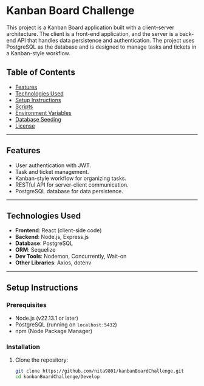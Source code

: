 # Kanban Board Challenge

This project is a Kanban Board application built with a client-server architecture. The client is a front-end application, and the server is a back-end API that handles data persistence and authentication. The project uses PostgreSQL as the database and is designed to manage tasks and tickets in a Kanban-style workflow.

## Table of Contents

- [Features](#features)
- [Technologies Used](#technologies-used)
- [Setup Instructions](#setup-instructions)
- [Scripts](#scripts)
- [Environment Variables](#environment-variables)
- [Database Seeding](#database-seeding)
- [License](#license)

---

## Features

- User authentication with JWT.
- Task and ticket management.
- Kanban-style workflow for organizing tasks.
- RESTful API for server-client communication.
- PostgreSQL database for data persistence.

---

## Technologies Used

- **Frontend**: React (client-side code)
- **Backend**: Node.js, Express.js
- **Database**: PostgreSQL
- **ORM**: Sequelize
- **Dev Tools**: Nodemon, Concurrently, Wait-on
- **Other Libraries**: Axios, dotenv

---

## Setup Instructions

### Prerequisites

- Node.js (v22.13.1 or later)
- PostgreSQL (running on `localhost:5432`)
- npm (Node Package Manager)

### Installation

1. Clone the repository:
   ```bash
   git clone https://github.com/nita9801/kanbanBoardChallenge.git
   cd kanbanBoardChallenge/Develop
